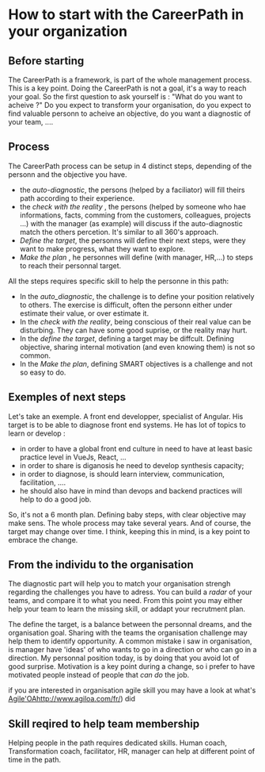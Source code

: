 # How to start with the CareerPath in your organization


## Before starting

The CareerPath is a framework, is part of the whole management process. This is a key point.
Doing the CareerPath is not a goal, it's a way to reach your goal. So the first question to ask yourself is : "What do you want to acheive ?"
Do you expect to transform your organisation, do you expect to find valuable personn to acheive an objective, do you want a diagnostic of your team, ....



## Process

The CareerPath process can be setup in 4 distinct steps, depending of the personn and the objective you have.
 - the _auto-diagnostic_, the persons (helped by a faciliator) will fill theirs path according to their experience.
 - the _check with the reality_ , the persons (helped by someone who hae informations, facts, comming from the customers, colleagues, projects ...) with the manager (as example) will discuss if the auto-diagnostic match the others percetion. It's similar to all 360's approach.
 - _Define the target_, the personns will define their next steps, were they want to make progress, what they want to explore.
 - _Make the plan_ , he personnes will define (with manager, HR,...) to steps to reach their personnal target.

All the steps requires specific skill to help the personne in this path:
- In the _auto_diagnostic_, the challenge is to define your position relatively to others. The exercise is difficult, often the personn either under estimate their value, or over estimate it.
- In the _check with the reality_, being conscious of their real value can be disturbing. They can have some good suprise, or the reality may hurt.
- In the _define the target_, defining a target may be diffcult. Defining objective, sharing internal motivation (and even knowing them) is not so common.
- In the _Make the plan_, defining SMART objectives is a challenge and not so easy to do.


## Exemples of next steps



Let's take an exemple. A front end developper, specialist of Angular. His target is to be able to diagnose front end systems.
He has lot of topics to learn or develop :
 - in order to have a global front end culture in need to have at least basic practice level in  VueJs, React, ...
 - in order to share is diganosis he need to develop synthesis capacity;
 - in order to diagnose, is should learn interview, communication, facilitation, ....
 - he should also have in mind than devops and backend practices will help to do a good job.

So, it's not a 6 month plan. Defining baby steps, with clear objective may make sens. The whole process may take several years. And of course, the target may change over time.  I think, keeping this in mind, is a key point to embrace the change.

## From the individu to the organisation

The diagnostic part will help you to match your organisation strengh regarding the challenges you have to adress.
You can build a _radar_ of your teams, and compare it to what you need. From this point you may either help your team to learn the missing skill, or addapt your recrutment plan.

The define the target, is a balance between the personnal dreams, and the organisation goal. Sharing with the teams the organisation challenge may help them to identify opportunity.
A common mistake i saw in organisation, is manager have 'ideas' of who wants to go in a direction or who can go in a direction. My personnal position today, is by doing that you avoid lot of good surprise.  Motivation is a key point during a change, so i prefer to have motivated people instead of people that _can do_ the job.

if you are interested in organisation agile skill you may have a look at what's [Agile'OA]()http://www.agiloa.com/fr/) did

## Skill reqired to help team membership

Helping people in the path requires dedicated skills. Human coach, Transformation coach, facilitator, HR, manager can help at different point of time in the path.
